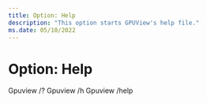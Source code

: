 ```yaml
---
title: Option: Help
description: "This option starts GPUView's help file."
ms.date: 05/10/2022
---
```


# Option: Help  

Gpuview /? 
Gpuview /h 
Gpuview /help 

